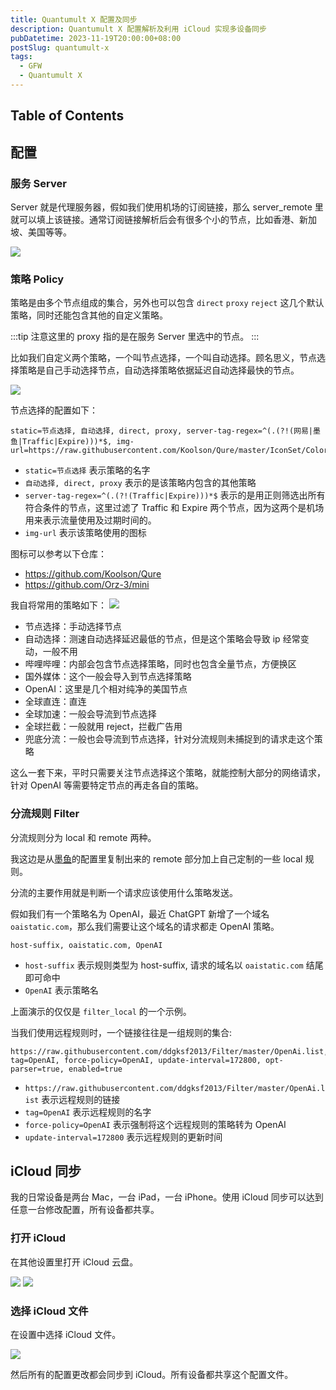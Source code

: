 ```yaml
---
title: Quantumult X 配置及同步
description: Quantumult X 配置解析及利用 iCloud 实现多设备同步
pubDatetime: 2023-11-19T20:00:00+08:00
postSlug: quantumult-x
tags:
  - GFW
  - Quantumult X
---
```


## Table of Contents

## 配置

### 服务 Server

Server 就是代理服务器，假如我们使用机场的订阅链接，那么 server_remote 里就可以填上该链接。通常订阅链接解析后会有很多个小的节点，比如香港、新加坡、美国等等。

![](https://pocket.haydenhayden.com/blog/202311191920830.png?x-oss-process=image/resize,w_400,m_lfit)

### 策略 Policy

策略是由多个节点组成的集合，另外也可以包含 `direct` `proxy` `reject` 这几个默认策略，同时还能包含其他的自定义策略。

:::tip
注意这里的 proxy 指的是在服务 Server 里选中的节点。
:::

比如我们自定义两个策略，一个叫节点选择，一个叫自动选择。顾名思义，节点选择策略是自己手动选择节点，自动选择策略依据延迟自动选择最快的节点。

![](https://pocket.haydenhayden.com/blog/202311191908637.png?x-oss-process=image/resize,w_1000,m_lfit)

节点选择的配置如下：

```
static=节点选择, 自动选择, direct, proxy, server-tag-regex=^(.(?!(网易|墨鱼|Traffic|Expire)))*$, img-url=https://raw.githubusercontent.com/Koolson/Qure/master/IconSet/Color/Star.png
```

- `static=节点选择` 表示策略的名字
- `自动选择, direct, proxy` 表示的是该策略内包含的其他策略
- `server-tag-regex=^(.(?!(Traffic|Expire)))*$` 表示的是用正则筛选出所有符合条件的节点，这里过滤了 Traffic 和 Expire 两个节点，因为这两个是机场用来表示流量使用及过期时间的。
- `img-url` 表示该策略使用的图标

图标可以参考以下仓库：

- https://github.com/Koolson/Qure
- https://github.com/Orz-3/mini

我自将常用的策略如下：
![](https://pocket.haydenhayden.com/blog/202311191938550.png?x-oss-process=image/resize,w_400,m_lfit)

- 节点选择：手动选择节点
- 自动选择：测速自动选择延迟最低的节点，但是这个策略会导致 ip 经常变动，一般不用
- 哔哩哔哩：内部会包含节点选择策略，同时也包含全量节点，方便换区
- 国外媒体：这个一般会导入到节点选择策略
- OpenAI：这里是几个相对纯净的美国节点
- 全球直连：直连
- 全球加速：一般会导流到节点选择
- 全球拦截：一般就用 reject，拦截广告用
- 兜底分流：一般也会导流到节点选择，针对分流规则未捕捉到的请求走这个策略

这么一套下来，平时只需要关注节点选择这个策略，就能控制大部分的网络请求，针对 OpenAI 等需要特定节点的再走各自的策略。

### 分流规则 Filter

分流规则分为 local 和 remote 两种。

我这边是从[墨鱼](https://github.com/ddgksf2013)的配置里复制出来的 remote 部分加上自己定制的一些 local 规则。

分流的主要作用就是判断一个请求应该使用什么策略发送。

假如我们有一个策略名为 OpenAI，最近 ChatGPT 新增了一个域名 `oaistatic.com`，那么我们需要让这个域名的请求都走 OpenAI 策略。

```
host-suffix, oaistatic.com, OpenAI
```

- `host-suffix` 表示规则类型为 host-suffix, 请求的域名以 `oaistatic.com` 结尾即可命中
- `OpenAI` 表示策略名

上面演示的仅仅是 `filter_local` 的一个示例。

当我们使用远程规则时，一个链接往往是一组规则的集合:

```
https://raw.githubusercontent.com/ddgksf2013/Filter/master/OpenAi.list, tag=OpenAI, force-policy=OpenAI, update-interval=172800, opt-parser=true, enabled=true
```

- `https://raw.githubusercontent.com/ddgksf2013/Filter/master/OpenAi.list` 表示远程规则的链接
- `tag=OpenAI` 表示远程规则的名字
- `force-policy=OpenAI` 表示强制将这个远程规则的策略转为 OpenAI
- `update-interval=172800` 表示远程规则的更新时间

## iCloud 同步

我的日常设备是两台 Mac，一台 iPad，一台 iPhone。使用 iCloud 同步可以达到任意一台修改配置，所有设备都共享。

### 打开 iCloud

在其他设置里打开 iCloud 云盘。

![](https://pocket.haydenhayden.com/blog/202311191950660.png?x-oss-process=image/resize,w_400,m_lfit)
![](https://pocket.haydenhayden.com/blog/202311191951766.png?x-oss-process=image/resize,w_400,m_lfit)

### 选择 iCloud 文件

在设置中选择 iCloud 文件。

![](https://pocket.haydenhayden.com/blog/202311191953937.png)

然后所有的配置更改都会同步到 iCloud。所有设备都共享这个配置文件。
